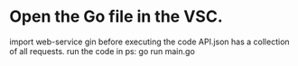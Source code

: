 # Open the Go file in the VSC.
import web-service gin before executing the code
API.json has a collection of all requests.
run the code in ps: go run main.go





